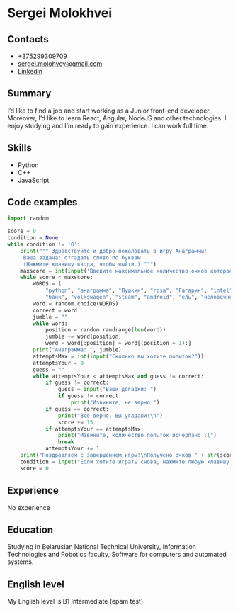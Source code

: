 # Sergei Molokhvei

## Contacts
- +375299309709
- sergei.molohvey@gmail.com
- [Linkedin](https://www.linkedin.com/in/sergei-molokhvei-56b41b1aa/)

## Summary
I’d like to find a job and start working as a Junior front-end developer. Moreover, I’d like to learn React, Angular, NodeJS and other technologies. I enjoy studying and I’m ready to gain experience. I can work full time.

## Skills
- Python
- C++
- JavaScript

## Code examples
```Python
import random

score = 0
condition = None
while condition != '0':
    print(""" Здравствуйте и добро пожаловать в игру Анаграммы!
     Ваша задача: отгадать слово по буквам
     (Нажмите клавишу ввода, чтобы выйти.) """)
    maxscore = int(input('Введите максимальное количество очков которое вы хотите получить в итоге: '))
    while score < maxscore:
        WORDS = (
            "python", "анаграмма", "Пушкин", "rosa", "Гагарин", "intel", "шляпа", "процессор", "мак", "assembler",
            "банк", "volkswagen", "steam", "android", "ель", "человечность", "магазин", "пенал", "штопор", "ibm")
        word = random.choice(WORDS)
        correct = word
        jumble = ""
        while word:
            position = random.randrange(len(word))
            jumble += word[position]
            word = word[:position] + word[(position + 1):]
        print("Анаграмма: ", jumble)
        attemptsMax = int(input("Сколько вы хотите попыток?"))
        attemptsYour = 0
        guess = ""
        while attemptsYour < attemptsMax and guess != correct:
            if guess != correct:
                guess = input("Ваши догадки: ")
                if guess != correct:
                    print("Извините, не верно.")
            if guess == correct:
                print("Всё верно, Вы угадали!\n")
                score += 15
            if attemptsYour == attemptsMax:
                print("Извините, количество попыток исчерпано :(")
                break
            attemptsYour += 1
    print("Поздравляем с завершением игры!\nПолучено очков " + str(score) + ".\nСпасибо за игру.")
    condition = input("Если хотите играть снова, нажмите любую клавишу. Если хотите выйти, нажмите 0.")
    score = 0
```
## Experience 
No experience

## Education
Studying in Belarusian National Technical University, Information Technologies and Robotics faculty, Software for computers and automated systems.

## English level
My English level is B1 Intermediate (epam test)
